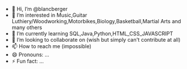 - 👋 Hi, I’m @blancberger
- 👀 I’m interested in Music,Guitar Luthiery/Woodworking,Motorbikes,Biology,Basketball,Martial Arts and many others
- 🌱 I’m currently learning SQL,Java,Python,HTML_CSS_JAVASCRIPT
- 💞️ I’m looking to collaborate on (wish but simply can't contribute at all)
- 📫 How to reach me (impossible)
- 😄 Pronouns: ...
- ⚡ Fun fact: ...

<!---
blancberger/blancberger is a ✨ special ✨ repository because its `README.md` (this file) appears on your GitHub profile.
You can click the Preview link to take a look at your changes.
--->
